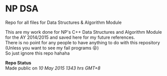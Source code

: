 # NP DSA
Repo for all files for Data Structures &amp; Algorithm Module

This are my work done for NP's C++ Data Structures and Algorithm Module for the AY 2014/2015 and saved here for my future references.  
There is no point for any people to have anything to do with this repository (Unless you want to see my fail programs :stuck_out_tongue_closed_eyes:)  
So just ignore this repo hahaha  


**Repo Status**  
Made public on *10 May 2015 1343 hrs GMT+8*
